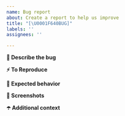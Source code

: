 ```yaml
---
name: Bug report
about: Create a report to help us improve
title: "[\U0001F640BUG]"
labels: ''
assignees: ''

---
```


**🐛 Describe the bug**


**⚡️ To Reproduce**


**🌝 Expected behavior**


**👀 Screenshots**


**☂️ Additional context**
